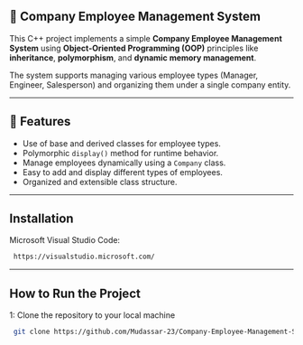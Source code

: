 ## 🏢 Company Employee Management System

This C++ project implements a simple **Company Employee Management System** using **Object-Oriented Programming (OOP)** principles like **inheritance**, **polymorphism**, and **dynamic memory management**.

The system supports managing various employee types (Manager, Engineer, Salesperson) and organizing them under a single company entity.

---
## 🚀 Features

- Use of base and derived classes for employee types.
- Polymorphic `display()` method for runtime behavior.
- Manage employees dynamically using a `Company` class.
- Easy to add and display different types of employees.
- Organized and extensible class structure.

---
## Installation

Microsoft Visual Studio Code:

```bash
 https://visualstudio.microsoft.com/
```
---
## How to Run the Project

1: Clone the repository to your local machine

```bash
 git clone https://github.com/Mudassar-23/Company-Employee-Management-System.git
```
    
    
